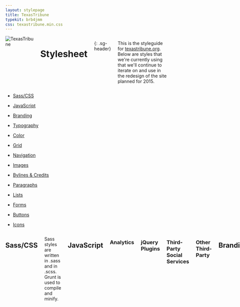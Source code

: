 ```yaml
---
layout: stylepage
title: TexasTribune
typekit: brb4jmm
css: texastribune.min.css
---
```



<!-- masthead -->
<div class="masthead sixteen columns">
  <img class="logo" src="https://s3.amazonaws.com/static.texastribune.org/common/images/logo.jpg" title="TexasTribune">

Stylesheet
==========
{: .sg-header}

This is the styleguide for [texastribune.org](http://www.texastribune.org).
Below are styles that we're currently using that we'll continue to iterate on
and use in the redesign of the site planned for 2015.

</div><!-- end masthead -->

<div class="four columns"><!-- side nav -->
  <div id='side-nav'>

* <a href="#sass">Sass/CSS</a>
* <a href="#javascript">JavaScript</a>
* <a href="#branding">Branding</a>
* <a href="#typography">Typography</a>
* <a href="#color">Color</a>
* <a href="#grid">Grid</a>
* <a href="#navigation">Navigation</a>
* <a href="#images">Images</a>
* <a href="#bylines--credits">Bylines & Credits</a>
* <a href="#paragraphs">Paragraphs</a>
* <a href="#lists">Lists</a>
* <a href="#forms">Forms</a>
* [Buttons](#buttons)
* [Icons](#icons)

  </div>
</div><!-- end side nav -->

<div class="twelve columns omega"><!-- main -->


Sass/CSS
--------

Sass styles are written in .sass and in .scss. Grunt is used to compile and
minify.


JavaScript
----------

### Analytics

### jQuery Plugins

### Third-Party Social Services

### Other Third-Party


Branding
--------


Typography
----------

### Stories

Stories use Georgia, Times and serif. These fonts can be added with the `serif`
mixin.


Color
-----

<div class="swatch three columns column">
  <div class="colorfield" style="background: #ffcc20;"></div>
  <span class="label">Tribune yellow<br/>$trib_yellow<br/>#ffcc20</span>
</div>
<div class="swatch three columns column">
  <div class="colorfield" style="background: #008990;"></div>
  <span class="label">Tribune teal<br/>$trib_teal<br/>#008990</span>
</div>
<!-- DELETEME shouldn't need a clear here -->
<div style="clear: both;"></div>


Grid
----

The site uses its own twelve-column grid system. Below is an example of the
code used to create a twelve-column row.

```html
<div class="grid">
  <div class="cell w-12">
    insert elements here
  </div>
</div>
```
Below is an example of the code used to create a row composed of two six-column
halves.

```html
<div class="grid">
  <div class="cell w-6">
    insert left elements
  </div>
  <div class="cell w-6">
    insert right elements
  </div>
</div>
```

This grid can be divided up into any number of columns as long as they add up
to twelve. On mobile devices, each div with the class of `cell` becomes its own
row.


Navigation
----------


Images
------


Bylines & Credits
-----------------


Paragraphs
----------


Lists
-----


Forms
-----


Buttons
-------

These buttons are used throughout the site.

### Info Button

This button is used to link to more information throughout the site. By
default, this button is Tribune yellow. On hover, the button lightens by
10%.

<div>
  <a class="btn_info">Button</a>
</div>

```html
<div>
  <a class="btn_info">Button</a>
</div>
```

Icons
-----

</div><!-- end main -->
